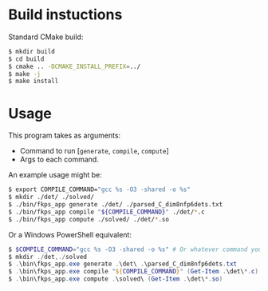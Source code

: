 # Build instuctions
Standard CMake build:

```bash
$ mkdir build
$ cd build
$ cmake .. -DCMAKE_INSTALL_PREFIX=../
$ make -j
$ make install
```

# Usage
This program takes as arguments:
 - Command to run [`generate`, `compile`, `compute`]
 - Args to each command.

An example usage might be:
```bash
$ export COMPILE_COMMAND="gcc %s -O3 -shared -o %s"
$ mkdir ./det/ ./solved/
$ ./bin/fkps_app generate ./det/ ./parsed_C_dim8nfp6dets.txt
$ ./bin/fkps_app compile "${COMPILE_COMMAND}" ./det/*.c
$ ./bin/fkps_app compute ./solved/ ./det/*.so
```

Or a Windows PowerShell equivalent:
```PowerShell
$ $COMPILE_COMMAND="gcc %s -O3 -shared -o %s" # Or whatever command you need to compile a single file.
$ mkdir ./det,./solved
$ .\bin\fkps_app.exe generate .\det\ .\parsed_C_dim8nfp6dets.txt
$ .\bin\fkps_app.exe compile "${COMPILE_COMMAND}" (Get-Item .\det\*.c)
$ .\bin\fkps_app.exe compute .\solved\ (Get-Item .\det\*.so)
```
